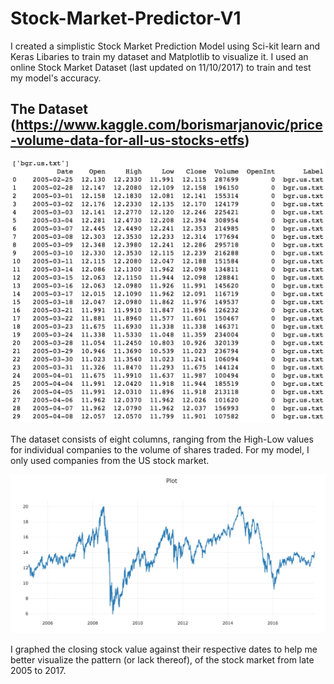 # Stock-Market-Predictor-V1

I created a simplistic Stock Market Prediction Model using Sci-kit learn and Keras Libaries to train my dataset and Matplotlib
to visualize it. I used an online Stock Market Dataset (last updated on 11/10/2017) to train and test my model's accuracy.

## The Dataset (https://www.kaggle.com/borismarjanovic/price-volume-data-for-all-us-stocks-etfs)

![network structure](https://github.com/KingArthurZ3/Stock-Market-Predictor-V1/blob/master/rsc/dataset.png "network_structure")

The dataset consists of eight columns, ranging from the High-Low values for individual companies to the volume of shares
traded. For my model, I only used companies from the US stock market.

![network structure](https://github.com/KingArthurZ3/Stock-Market-Predictor-V1/blob/master/rsc/stock-plot.png "network_structure")

I graphed the closing stock value against their respective dates to help me better visualize the pattern (or lack thereof),
of the stock market from late 2005 to 2017.

